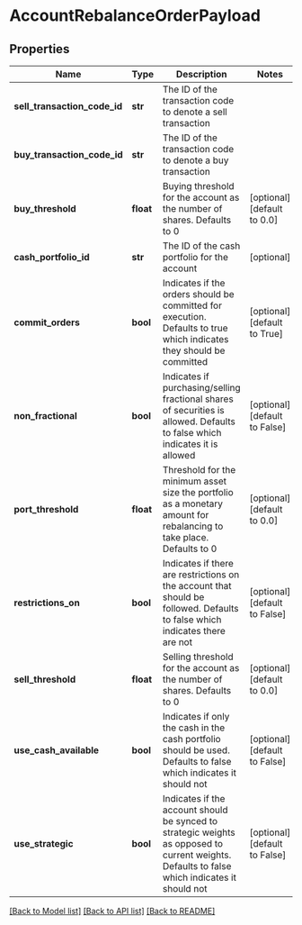 # AccountRebalanceOrderPayload

## Properties
Name | Type | Description | Notes
------------ | ------------- | ------------- | -------------
**sell_transaction_code_id** | **str** | The ID of the transaction code to denote a sell transaction | 
**buy_transaction_code_id** | **str** | The ID of the transaction code to denote a buy transaction | 
**buy_threshold** | **float** | Buying threshold for the account as the number of shares. Defaults to 0 | [optional] [default to 0.0]
**cash_portfolio_id** | **str** | The ID of the cash portfolio for the account | [optional] 
**commit_orders** | **bool** | Indicates if the orders should be committed for execution. Defaults to true which indicates they should be committed | [optional] [default to True]
**non_fractional** | **bool** | Indicates if purchasing/selling fractional shares of securities is allowed. Defaults to false which indicates it is allowed | [optional] [default to False]
**port_threshold** | **float** | Threshold for the minimum asset size the portfolio as a monetary amount for rebalancing to take place. Defaults to 0 | [optional] [default to 0.0]
**restrictions_on** | **bool** | Indicates if there are restrictions on the account that should be followed. Defaults to false which indicates there are not | [optional] [default to False]
**sell_threshold** | **float** | Selling threshold for the account as the number of shares. Defaults to 0 | [optional] [default to 0.0]
**use_cash_available** | **bool** | Indicates if only the cash in the cash portfolio should be used. Defaults to false which indicates it should not | [optional] [default to False]
**use_strategic** | **bool** | Indicates if the account should be synced to strategic weights as opposed to current weights. Defaults to false which indicates it should not | [optional] [default to False]

[[Back to Model list]](../README.md#documentation-for-models) [[Back to API list]](../README.md#documentation-for-api-endpoints) [[Back to README]](../README.md)


